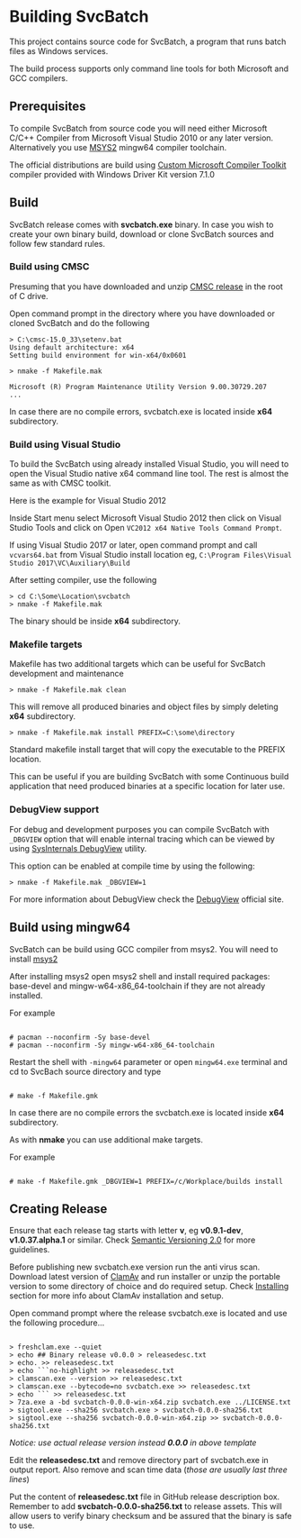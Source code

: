 # Building SvcBatch

This project contains source code for SvcBatch, a program
that runs batch files as Windows services.

The build process supports only command line tools
for both Microsoft and GCC compilers.


## Prerequisites

To compile SvcBatch from source code you will need either
Microsoft C/C++ Compiler from Microsoft Visual Studio 2010
or any later version. Alternatively you use
[MSYS2](https://www.msys2.org) mingw64 compiler toolchain.

The official distributions are build using
[Custom Microsoft Compiler Toolkit](https://github.com/mturk/cmsc)
compiler provided with Windows Driver Kit version 7.1.0


## Build

SvcBatch release comes with **svcbatch.exe** binary.
In case you wish to create your own binary build,
download or clone SvcBatch sources and follow
few standard rules.

### Build using CMSC

Presuming that you have downloaded and unzip [CMSC release](https://github.com/mturk/cmsc/releases)
in the root of C drive.

Open command prompt in the directory where you have
downloaded or cloned SvcBatch and do the following

```no-highlight
> C:\cmsc-15.0_33\setenv.bat
Using default architecture: x64
Setting build environment for win-x64/0x0601

> nmake -f Makefile.mak

Microsoft (R) Program Maintenance Utility Version 9.00.30729.207
...
```
In case there are no compile errors, svcbatch.exe is located
inside **x64** subdirectory.

### Build using Visual Studio

To build the SvcBatch using already installed Visual Studio,
you will need to open the Visual Studio native x64 command
line tool. The rest is almost the same as with CMSC toolkit.

Here is the example for Visual Studio 2012

Inside Start menu select Microsoft Visual Studio 2012 then
click on Visual Studio Tools and click on
Open `VC2012 x64 Native Tools Command Prompt`.

If using Visual Studio 2017 or later, open command prompt
and call `vcvars64.bat` from Visual Studio install location
eg, `C:\Program Files\Visual Studio 2017\VC\Auxiliary\Build`


After setting compiler, use the following

```no-highlight
> cd C:\Some\Location\svcbatch
> nmake -f Makefile.mak

```

The binary should be inside **x64** subdirectory.


### Makefile targets

Makefile has two additional targets which can be useful
for SvcBatch development and maintenance

```no-highlight
> nmake -f Makefile.mak clean
```

This will remove all produced binaries and object files
by simply deleting **x64** subdirectory.

```no-highlight
> nmake -f Makefile.mak install PREFIX=C:\some\directory
```

Standard makefile install target that will
copy the executable to the PREFIX location.

This can be useful if you are building SvcBatch with
some Continuous build application that need produced
binaries at a specific location for later use.

### DebugView support

For debug and development purposes you can compile
SvcBatch with `_DBGVIEW` option that will enable
internal tracing which can be viewed by using
[SysInternals DebugView](https://download.sysinternals.com/files/DebugView.zip)
utility.

This option can be enabled at compile time by using
the following:

```no-highlight
> nmake -f Makefile.mak _DBGVIEW=1
```

For more information about DebugView check the
[DebugView](https://docs.microsoft.com/en-us/sysinternals/downloads/debugview)
official site.


## Build using mingw64

SvcBatch can be build using GCC compiler from msys2.
You will need to install [msys2](https://www.msys2.org)

After installing msys2 open msys2 shell and
install required packages: base-devel and mingw-w64-x86_64-toolchain
if they are not already installed.

For example
```no-highlight

# pacman --noconfirm -Sy base-devel
# pacman --noconfirm -Sy mingw-w64-x86_64-toolchain
```

Restart the shell with `-mingw64` parameter or open `mingw64.exe`
terminal and cd to SvcBach source directory and type

```no-highlight

# make -f Makefile.gmk
```

In case there are no compile errors the svcbatch.exe is located
inside **x64** subdirectory.

As with **nmake** you can use additional make targets.

For example
```no-highlight

# make -f Makefile.gmk _DBGVIEW=1 PREFIX=/c/Workplace/builds install
```

## Creating Release

Ensure that each release tag starts with letter **v**,
eg **v0.9.1-dev**, **v1.0.37.alpha.1** or similar.
Check [Semantic Versioning 2.0](https://semver.org/spec/v2.0.0.html)
for more guidelines.

Before publishing new svcbatch.exe version run the anti virus scan.
Download latest version of [ClamAv](https://www.clamav.net/downloads)
and run installer or unzip the portable version to some directory of
choice and do required setup. Check
[Installing](https://www.clamav.net/documents/installing-clamav-on-windows)
section for more info about ClamAv installation and setup.

Open command prompt where the release svcbatch.exe is located
and use the following procedure...

```no-highlight

> freshclam.exe --quiet
> echo ## Binary release v0.0.0 > releasedesc.txt
> echo. >> releasedesc.txt
> echo ```no-highlight >> releasedesc.txt
> clamscan.exe --version >> releasedesc.txt
> clamscan.exe --bytecode=no svcbatch.exe >> releasedesc.txt
> echo ``` >> releasedesc.txt
> 7za.exe a -bd svcbatch-0.0.0-win-x64.zip svcbatch.exe ../LICENSE.txt
> sigtool.exe --sha256 svcbatch.exe > svcbatch-0.0.0-sha256.txt
> sigtool.exe --sha256 svcbatch-0.0.0-win-x64.zip >> svcbatch-0.0.0-sha256.txt

```

*Notice: use actual release version instead **0.0.0** in above template*

Edit the **releasedesc.txt** and remove directory part
of svcbatch.exe in output report. Also remove and scan time data
(*those are usually last three lines*)


Put the content of **releasedesc.txt** file in GitHub
release description box.
Remember to add **svcbatch-0.0.0-sha256.txt** to release assets.
This will allow users to verify binary checksum and
be assured that the binary is safe to use.
